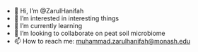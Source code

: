- 👋 Hi, I’m @ZarulHanifah
- 👀 I’m interested in interesting things
- 🌱 I’m currently learning
- 💞️ I’m looking to collaborate on peat soil microbiome
- 📫 How to reach me: muhammad.zarulhanifah@monash.edu

<!---
ZarulHanifah/ZarulHanifah is a ✨ special ✨ repository because its `README.md` (this file) appears on your GitHub profile.
You can click the Preview link to take a look at your changes.
--->
